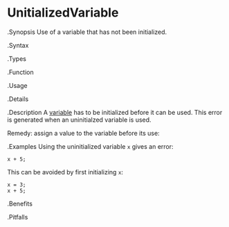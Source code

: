 # UnitializedVariable

.Synopsis
Use of a variable that has not been initialized.

.Syntax

.Types

.Function
       
.Usage

.Details

.Description
A [variable]((Rascal:Declarations-Variable)) has to be initialized before it can be used.
This error is generated when an uninitialzed variable is used.

Remedy: assign a value to the variable before its use:

.Examples
Using the uninitialized variable `x` gives an error:
```rascal-shell,error
x + 5;
```
This can be avoided by first initializing `x`:
```rascal-shell,continue,error
x = 3;
x + 5;
```

.Benefits

.Pitfalls

